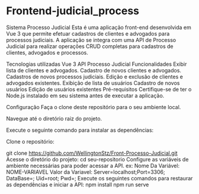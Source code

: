 # Frontend-judicial_process

Sistema Processo Judicial
Esta é uma aplicação front-end desenvolvida em Vue 3 que permite efetuar cadastros de clientes e advogados para processos judiciais. A aplicação se integra com uma API de Processo Judicial para realizar operações CRUD completas para cadastros de clientes, advogados e processos.

Tecnologias utilizadas
Vue 3
API Processo Judicial
Funcionalidades
Exibir lista de clientes e advogados.
Cadastro de novos clientes e advogados.
Cadastros de novos processos judiciais.
Edição e exclusão de clientes e advogados existentes.
Exibição de lista de usuários
Cadastro de novos usuários
Edição de usuários existentes
Pré-requisitos
Certifique-se de ter o Node.js instalado em seu sistema antes de executar a aplicação.

Configuração
Faça o clone deste repositório para o seu ambiente local.

Navegue até o diretório raiz do projeto.

Execute o seguinte comando para instalar as dependências:

Clone o repositório:

git clone https://github.com/WellingtonStz/Front-Processo-Judicial.git
Acesse o diretório do projeto:
cd seu-repositorio
Configure as variáveis de ambiente necessárias para poder acessar a API.
ex: 
Nome Da Variável: NOME-VARIAVEL
Valor da Variavel: Server=localhost;Port=3306; DataBase=; Uid=root; Pwd=; 
Execute os seguintes comandos para restaurar as dependências e iniciar a API:
npm install
npm run serve
